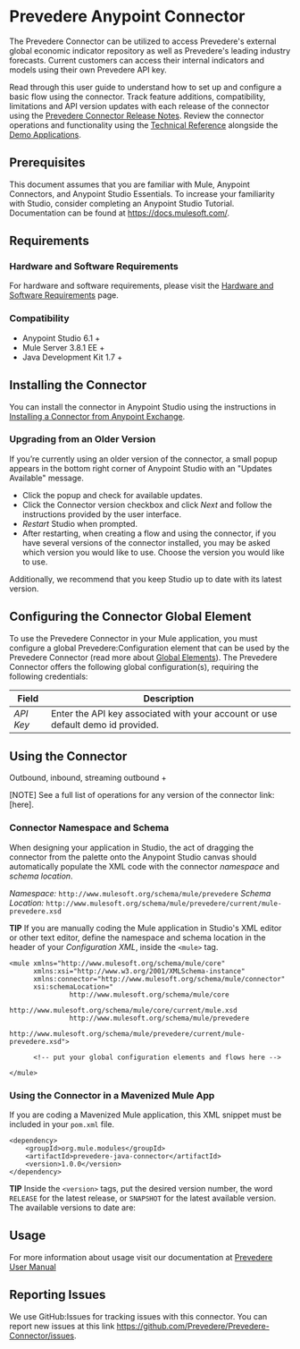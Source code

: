 # Prevedere Anypoint Connector
The Prevedere Connector can be utilized to access Prevedere's external global economic indicator repository as well as Prevedere's leading industry forecasts.  Current customers can access their internal indicators and models using their own Prevedere API key.  

Read through this user guide to understand how to set up and configure a basic flow using the connector. Track feature additions, compatibility, limitations and API version updates with each release of the connector using the [Prevedere Connector Release Notes](https://github.com/Prevedere/prevedere-connector/blob/master/prevedere-connector/doc/release-notes.adoc). Review the connector operations and functionality using the [Technical Reference](https://github.com/Prevedere/prevedere-connector) alongside the [Demo Applications](https://www.mulesoft.com/exchange#!/?filters=Prevedere&sortBy=rank).

## Prerequisites

This document assumes that you are familiar with Mule, Anypoint Connectors, and Anypoint Studio Essentials. To increase your familiarity with Studio, consider completing an Anypoint Studio Tutorial. Documentation can be found at https://docs.mulesoft.com/.


## Requirements
### Hardware and Software Requirements

For hardware and software requirements, please visit the [Hardware and Software Requirements](https://docs.mulesoft.com/mule-user-guide/v/3.8/hardware-and-software-requirements) page.

### Compatibility

* Anypoint Studio 6.1 +
* Mule Server 3.8.1 EE +
* Java Development Kit 1.7 +

## Installing the Connector

You can install the connector in Anypoint Studio using the instructions in
[Installing a Connector from Anypoint Exchange](https://docs.mulesoft.com/mule-fundamentals/v/3.8/anypoint-exchange#installing-a-connector-from-anypoint-exchange).

### Upgrading from an Older Version

If you’re currently using an older version of the connector, a small popup appears in the bottom right corner of Anypoint Studio with an "Updates Available" message.

* Click the popup and check for available updates.
* Click the Connector version checkbox and click *Next* and follow the instructions provided by the user interface.
* *Restart* Studio when prompted.
* After restarting, when creating a flow and using the connector, if you have several versions of the connector installed, you may be asked which version you would like to use. Choose the version you would like to use.

Additionally, we recommend that you keep Studio up to date with its latest version.

## Configuring the Connector Global Element

To use the Prevedere Connector in your Mule application, you must configure a global Prevedere:Configuration element that can be used by the Prevedere Connector (read more about [Global Elements](https://docs.mulesoft.com/mule-fundamentals/v/3.8/global-elements)). The Prevedere Connector offers the following global configuration(s), requiring the following credentials:

| Field | Description |
| ----- | ----------- |
|*API Key* |Enter the API key associated with your account or use default demo id provided.

## Using the Connector

Outbound, inbound, streaming outbound  +

[NOTE]
See a full list of operations for any version of the connector link:[here].

### Connector Namespace and Schema

When designing your application in Studio, the act of dragging the connector from the palette onto the Anypoint Studio canvas should automatically populate the XML code with the connector *namespace* and *schema location*.

*Namespace:* `http://www.mulesoft.org/schema/mule/prevedere`
*Schema Location:* `http://www.mulesoft.org/schema/mule/prevedere/current/mule-prevedere.xsd`

**TIP**
If you are manually coding the Mule application in Studio's XML editor or other text editor, define the namespace and schema location in the header of your *Configuration XML*, inside the `<mule>` tag.

```
<mule xmlns="http://www.mulesoft.org/schema/mule/core"
      xmlns:xsi="http://www.w3.org/2001/XMLSchema-instance"
      xmlns:connector="http://www.mulesoft.org/schema/mule/connector"
      xsi:schemaLocation="
               http://www.mulesoft.org/schema/mule/core
               http://www.mulesoft.org/schema/mule/core/current/mule.xsd
               http://www.mulesoft.org/schema/mule/prevedere
               http://www.mulesoft.org/schema/mule/prevedere/current/mule-prevedere.xsd">

      <!-- put your global configuration elements and flows here -->

</mule>
```


### Using the Connector in a Mavenized Mule App

If you are coding a Mavenized Mule application, this XML snippet must be included in your `pom.xml` file.

```
<dependency>
	<groupId>org.mule.modules</groupId>
	<artifactId>prevedere-java-connector</artifactId>
	<version>1.0.0</version>
</dependency>
```

**TIP**
Inside the `<version>` tags, put the desired version number, the word `RELEASE` for the latest release, or `SNAPSHOT` for the latest available version. The available versions to date are:

## Usage
For more information about usage visit our documentation at [Prevedere User Manual](https://github.com/Prevedere/prevedere-connector/blob/master/prevedere-connector/doc/user-manual.adoc)

## Reporting Issues

We use GitHub:Issues for tracking issues with this connector. You can report new issues at this link https://github.com/Prevedere/Prevedere-Connector/issues.
